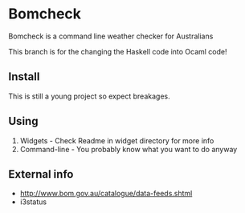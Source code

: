 Bomcheck
========

Bomcheck is a command line weather checker for Australians

This branch is for the changing the Haskell code into Ocaml code!

Install
-------

This is still a young project so expect breakages.

Using
-----

1. Widgets - Check Readme in widget directory for more info
2. Command-line - You probably know what you want to do anyway

External info
-------------

* http://www.bom.gov.au/catalogue/data-feeds.shtml
* i3status
